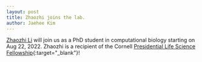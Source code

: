 ```yaml
---
layout: post
title: Zhaozhi joins the lab.
author: Jaehee Kim
---
```


[Zhaozhi Li](/team/zhaozhi-li/) will join us as a PhD student in computational biology starting on  Aug 22, 2022. 
Zhaozhi is a recipient of the Cornell [Presidential Life Science Fellowship](https://gradschool.cornell.edu/financial-support/fellowships/presidential-life-science-fellowship/){:target="_blank"}!  
